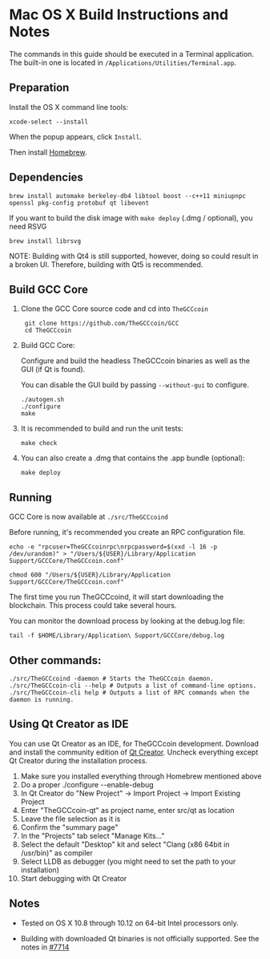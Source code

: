 Mac OS X Build Instructions and Notes
====================================
The commands in this guide should be executed in a Terminal application.
The built-in one is located in `/Applications/Utilities/Terminal.app`.

Preparation
-----------
Install the OS X command line tools:

`xcode-select --install`

When the popup appears, click `Install`.

Then install [Homebrew](https://brew.sh).

Dependencies
----------------------

    brew install automake berkeley-db4 libtool boost --c++11 miniupnpc openssl pkg-config protobuf qt libevent

If you want to build the disk image with `make deploy` (.dmg / optional), you need RSVG

    brew install librsvg

NOTE: Building with Qt4 is still supported, however, doing so could result in a broken UI. Therefore, building with Qt5 is recommended.

Build GCC Core
------------------------

1. Clone the GCC Core source code and cd into `TheGCCcoin`

        git clone https://github.com/TheGCCcoin/GCC
        cd TheGCCcoin

2.  Build GCC Core:

    Configure and build the headless TheGCCcoin binaries as well as the GUI (if Qt is found).

    You can disable the GUI build by passing `--without-gui` to configure.

        ./autogen.sh
        ./configure
        make

3.  It is recommended to build and run the unit tests:

        make check

4.  You can also create a .dmg that contains the .app bundle (optional):

        make deploy

Running
-------

GCC Core is now available at `./src/TheGCCcoind`

Before running, it's recommended you create an RPC configuration file.

    echo -e "rpcuser=TheGCCcoinrpc\nrpcpassword=$(xxd -l 16 -p /dev/urandom)" > "/Users/${USER}/Library/Application Support/GCCCore/TheGCCcoin.conf"

    chmod 600 "/Users/${USER}/Library/Application Support/GCCCore/TheGCCcoin.conf"

The first time you run TheGCCcoind, it will start downloading the blockchain. This process could take several hours.

You can monitor the download process by looking at the debug.log file:

    tail -f $HOME/Library/Application\ Support/GCCCore/debug.log

Other commands:
-------

    ./src/TheGCCcoind -daemon # Starts the TheGCCcoin daemon.
    ./src/TheGCCcoin-cli --help # Outputs a list of command-line options.
    ./src/TheGCCcoin-cli help # Outputs a list of RPC commands when the daemon is running.

Using Qt Creator as IDE
------------------------
You can use Qt Creator as an IDE, for TheGCCcoin development.
Download and install the community edition of [Qt Creator](https://www.qt.io/download/).
Uncheck everything except Qt Creator during the installation process.

1. Make sure you installed everything through Homebrew mentioned above
2. Do a proper ./configure --enable-debug
3. In Qt Creator do "New Project" -> Import Project -> Import Existing Project
4. Enter "TheGCCcoin-qt" as project name, enter src/qt as location
5. Leave the file selection as it is
6. Confirm the "summary page"
7. In the "Projects" tab select "Manage Kits..."
8. Select the default "Desktop" kit and select "Clang (x86 64bit in /usr/bin)" as compiler
9. Select LLDB as debugger (you might need to set the path to your installation)
10. Start debugging with Qt Creator

Notes
-----

* Tested on OS X 10.8 through 10.12 on 64-bit Intel processors only.

* Building with downloaded Qt binaries is not officially supported. See the notes in [#7714](https://github.com/bitcoin/bitcoin/issues/7714)
